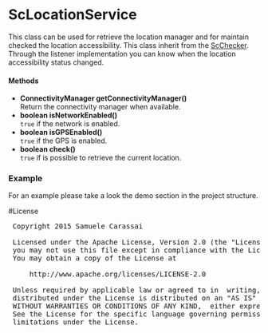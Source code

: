 # ScLocationService
This class can be used for retrieve the location manager and for maintain checked the location accessibility.
This class inherit from the [ScChecker](ScChecker.md).
<br />
Through the listener implementation you can know when the location accessibility status changed.

#### Methods
- **ConnectivityManager getConnectivityManager()**<br />
Return the connectivity manager when available.
- **boolean isNetworkEnabled()**<br />
<code>true</code> if the network is enabled.
- **boolean isGPSEnabled()**<br />
<code>true</code> if the GPS is enabled.
- **boolean check()**<br />
<code>true</code> if is possible to retrieve the current location.

### Example
For an example please take a look the demo section in the project structure.

#License
<pre>
 Copyright 2015 Samuele Carassai

 Licensed under the Apache License, Version 2.0 (the "License");
 you may not use this file except in compliance with the License.
 You may obtain a copy of the License at

     http://www.apache.org/licenses/LICENSE-2.0

 Unless required by applicable law or agreed to in  writing, software
 distributed under the License is distributed on an "AS IS" BASIS,
 WITHOUT WARRANTIES OR CONDITIONS OF ANY KIND,  either express or implied.
 See the License for the specific language governing permissions and
 limitations under the License.
</pre>
